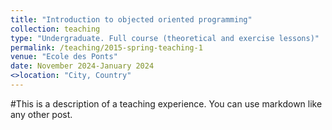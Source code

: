 ```yaml
---
title: "Introduction to objected oriented programming"
collection: teaching
type: "Undergraduate. Full course (theoretical and exercise lessons)"
permalink: /teaching/2015-spring-teaching-1
venue: "Ecole des Ponts"
date: November 2024-January 2024
<>location: "City, Country"
---
```


#This is a description of a teaching experience. You can use markdown like any other post.


